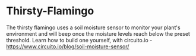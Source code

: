 # Thirsty-Flamingo
The thirsty flamingo uses a soil moisture sensor to monitor your plant's environment and will beep once the moisture levels reach below the preset threshold. Learn how to build one yourself, with circuito.io - https://www.circuito.io/blog/soil-moisture-sensor/
